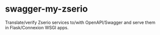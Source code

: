 # swagger-my-zserio
Translate/verify Zserio services to/with OpenAPI/Swagger and serve them in Flask/Connexion WSGI apps.
